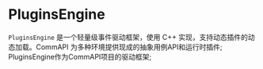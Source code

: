 # PluginsEngine 

`PluginsEngine` 是一个轻量级事件驱动框架，使用 C++ 实现，支持动态插件的动态加载。CommAPI 为多种环境提供现成的抽象用例API和运行时插件; PluginsEngine作为CommAPI项目的驱动框架;


